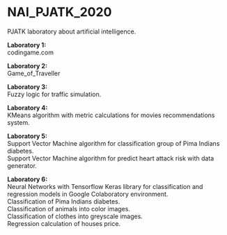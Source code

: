 # NAI_PJATK_2020
PJATK laboratory about artificial intelligence.<br>

<b>Laboratory 1:</b><br>
  codingame.com<br>

<b>Laboratory 2:</b><br>
  Game_of_Traveller<br>
  
<b>Laboratory 3:</b><br>
  Fuzzy logic for traffic simulation.<br>
  
<b>Laboratory 4:</b><br>
  KMeans algorithm with metric calculations for movies recommendations system.<br>

<b>Laboratory 5:</b><br>
  Support Vector Machine algorithm for classification group of Pima Indians diabetes.<br>
  Support Vector Machine algorithm for predict heart attack risk with data generator.<br>
  
<b>Laboratory 6:</b><br>
  Neural Networks with Tensorflow Keras library for classification and regression models in Google Colaboratory environment.<br>
  Classification of Pima Indians diabetes.<br>
  Classification of animals into color images.<br>
  Classification of clothes into greyscale images.<br>
  Regression calculation of houses price.<br>
  
